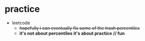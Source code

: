 # practice

- leetcode
  - ~~hopefully i can eventually fix some of the trash percentiles~~
  - **it's not about percentiles it's about practice // fun**
